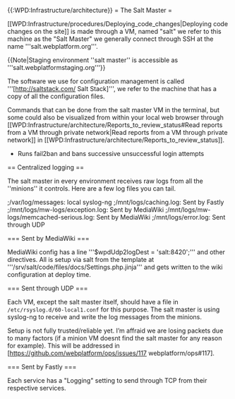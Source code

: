 {{:WPD:Infrastructure/architecture}}
= The Salt Master =

[[WPD:Infrastructure/procedures/Deploying_code_changes|Deploying code changes on the site]] is made through a VM, named "salt" we refer to this machine as the "Salt Master" we generally connect through SSH at the name '''salt.webplatform.org'''.

{{Note|Staging environment ''salt master'' is accessible as '''salt.webplatformstaging.org'''}}

The software we use for configuration management is called '''[http://saltstack.com/ Salt Stack]''', we refer to the machine that has a copy of all the configuration files.

Commands that can be done from the salt master VM in the terminal, but some could also be visualized from within your local web browser through [[WPD:Infrastructure/architecture/Reports_to_review_status#Read reports from a VM through private network|Read reports from a VM through private network]] in [[WPD:Infrastructure/architecture/Reports_to_review_status]].

* Runs fail2ban and bans successive unsuccessful login attempts

== Centralized logging ==

The salt master in every environment receives raw logs from all the ''minions'' it controls. Here are a few log files you can tail.

;/var/log/messages: local syslog-ng
;/mnt/logs/caching.log: Sent by Fastly
;/mnt/logs/mw-logs/exception.log: Sent by MediaWiki
;/mnt/logs/mw-logs/memcached-serious.log: Sent by MediaWiki
;/mnt/logs/error.log: Sent through UDP

=== Sent by MediaWiki ===

MediaWiki config has a line '''$wpdUdp2logDest = 'salt:8420';''' and other directives. All is setup via salt from the template at '''/srv/salt/code/files/docs/Settings.php.jinja''' and gets written to the wiki configuration at deploy time.


=== Sent through UDP ===

Each VM, except the salt master itself, should have a file in `/etc/rsyslog.d/60-local1.conf` for this purpose.
The salt master is using syslog-ng to receive and write the log messages from the minions.

Setup is not fully trusted/reliable yet. I’m affraid we are losing packets due to many factors (if a minion VM doesnt find the salt master for any reason for example). This will be addressed in [https://github.com/webplatform/ops/issues/117 webplatform/ops#117].


=== Sent by Fastly ===

Each service has a "Logging" setting to send through TCP from their respective services.